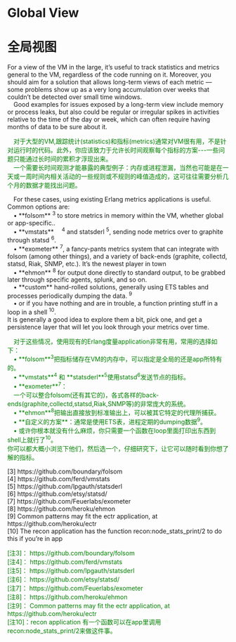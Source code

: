 # Global View
# 全局视图
For a view of the VM in the large, it’s useful to track statistics and metrics general to the VM, regardless of the code running on it. Moreover, you should aim for a solution that allows long-term views of each metric — some problems show up as a very long accumulation over weeks that couldn’t be detected over small time windows.<br>
&emsp;Good examples for issues exposed by a long-term view include memory or process leaks, but also could be regular or irregular spikes in activities relative to the time of the day or week, which can often require having months of data to be sure about it.
<p></p> <font color="green">
&emsp;对于大型的VM,跟踪统计(statistics)和指标(metrics)通常对VM很有用，不是针对运行时的代码。此外，你应该致力于允许长时间观察每个指标的方案---一些问题只能通过长时间的累积才浮现出来。<br>
&emsp;一个需要长时间观测才能暴露的典型例子：内存或进程泄漏，当然也可能是在一天或一周时间内相关活动的一些规则或不规则的峰值造成的，这可往往需要分析几个月的数据才能找出问题。
</font> <p></p>
&emsp;For these cases, using existing Erlang metrics applications is useful. Common options are:<br>
&emsp;• **folsom** <sup>3</sup> to store metrics in memory within the VM, whether global or app-specific..<br>
&emsp;• **vmstats**&emsp; <sup>4</sup> and statsderl <sup>5</sup>, sending node metrics over to graphite through statsd <sup>6</sup>.<br>
&emsp;• **exometer** <sup>7</sup>, a fancy-pants metrics system that can integrate with folsom (among other things), and a variety of back-ends (graphite, collectd, statsd, Riak, SNMP, etc.). It’s the newest player in town<br>
&emsp;• **ehmon** <sup>8</sup> for output done directly to standard output, to be grabbed later through  specific agents, splunk, and so on.<br>
&emsp;• **custom** hand-rolled solutions, generally using ETS tables and processes periodically  dumping the data. <sup>9</sup><br>
&emsp;• or if you have nothing and are in trouble, a function printing stuff in a loop in a shell <sup>10</sup>.<br>
It is generally a good idea to explore them a bit, pick one, and get a persistence layer that will let you look through your metrics over time.
<p></p> <font color="green">
&emsp;对于这些情况，使用现有的Erlang度量application非常有用，常用的选择如下：<br>
&emsp;• **folsom**<sup>3</sup>把指标储存在VM的内存中，可以指定是全局的还是app所特有的。<br>
&emsp;• **vmstats**<sup>4</sup> 和 **statsderl**<sup>5</sup>使用statsd<sup>6</sup>发送节点的指标。<br>
&emsp;• **exometer**<sup>7</sup>：<br>
&emsp;一个可以整合folsom(还有其它的)，各式各样的back-ends(graphite,collectd,statsd,Riak,SNMP等)的非常庞大的系统。<br>
&emsp;• **ehmon**<sup>8</sup>把输出直接放到标准输出上，可以被其它特定的代理所捕获。<br>
&emsp;• **自定义的方案**：通常是使用ETS表，进程定期的dumping数据<sup>9</sup>。<br>
&emsp;•  或许你根本就没有什么麻烦，你只需要一个函数在loop里面打印出东西到shell上就行了<sup>10</sup>。<br>
你可以都大概小浏览下他们，然后选一个，仔细研究下，让它可以随时看到你想了解的指标。
</font> <p></p>

<p></p>
[3] https://github.com/boundary/folsom<br>
[4] https://github.com/ferd/vmstats<br>
[5] https://github.com/lpgauth/statsderl<br>
[6] https://github.com/etsy/statsd/<br>
[7] https://github.com/Feuerlabs/exometer<br>
[8] https://github.com/heroku/ehmon<br>
[9] Common patterns may fit the ectr application, at https://github.com/heroku/ectr<br>
[10] The recon application has the function recon:node_stats_print/2 to do this if you’re in app
<p></p> <font color="green">
[注3]： https://github.com/boundary/folsom<br>
[注4]： https://github.com/ferd/vmstats<br>
[注5]： https://github.com/lpgauth/statsderl<br>
[注6]： https://github.com/etsy/statsd/<br>
[注7]： https://github.com/Feuerlabs/exometer<br>
[注8]： https://github.com/heroku/ehmon<br>
[注9]： Common patterns may fit the ectr application, at https://github.com/heroku/ectr<br>
[注10]：recon application 有一个函数可以在app里调用recon:node_stats_print/2来做这件事。
</font> <p></p>


